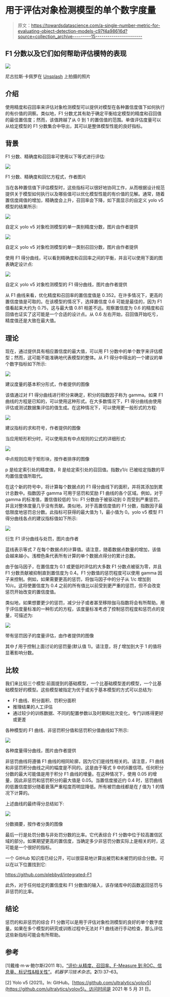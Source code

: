 # 用于评估对象检测模型的单个数字度量

> 原文：<https://towardsdatascience.com/a-single-number-metric-for-evaluating-object-detection-models-c97f4a98616d?source=collection_archive---------15----------------------->

## F1 分数以及它们如何帮助评估模特的表现

![](img/fbc7d26bda60be13c13a27b8a0283ef2.png)

尼古拉斯·卡佩罗在 [Unsplash](https://unsplash.com?utm_source=medium&utm_medium=referral) 上拍摄的照片

## 介绍

使用精度和召回率来评估对象检测模型可以提供对模型在各种置信度值下如何执行的有价值的洞察。类似地，F1 分数尤其有助于确定平衡给定模型的精度和召回值的最佳置信度；然而，该值跨越了从 0 到 1 的置信值的范围。单值评估度量可以从给定模型的 F1 分数集合中导出，其可以是整体模型性能的良好指标。

## 背景

F1 分数、精确度和召回率可使用以下等式进行评估:

![](img/0cc6b26779ecea4ccaa91815f21b4ad7.png)

F1 分数、精确度和回忆方程式，作者图片

当在各种置信值下评估模型时，这些指标可以很好地协同工作，从而根据设计规范提供关于模型如何执行以及哪些值可以优化模型性能的有价值的见解。通常，随着置信度阈值的增加，精确度会上升，召回率会下降，如下面显示的自定义 yolo v5 模型的结果所示:

![](img/342357ef95245a72e6bee47951276730.png)

自定义 yolo v5 对象检测模型的单一类别精度分数，图片由作者提供

![](img/6906141ca84345c7c5a9a93e0a7253d4.png)

自定义 yolo v5 对象检测模型的单一类别召回分数，图片由作者提供

使用 F1 得分曲线，可以看到精确度和召回率之间的平衡，并且可以使用下面的图表确定设计点:

![](img/87ed1af92820cc880a9f1b853a9d622a.png)

自定义 yolo v5 对象检测模型的 F1 得分曲线，图片由作者提供

从 F1 曲线来看，优化精度和召回率的置信度值是 0.352。在许多情况下，更高的置信度值是可取的。在该模型的情况下，选择置信度 0.6 可能是最佳的，因为 F1 值看起来大约为 0.75，这与最大值 0.81 相差不远。观察置信度为 0.6 的精度和召回值也证实了这可能是一个合适的设计点。从 0.6 左右开始，召回值开始吃亏，精度值还是大致在最大值。

## 理论

现在，通过提供具有相应置信度的最大值，可以用 F1 分数中的单个数字来评估模型；然而，这可能不能准确地代表模型的整体。从 F1 得分中得出的一个建议的单个数字指标如下所示:

![](img/84d10c194baa0df3df6d5e24cfb6fc43.png)

建议度量的基本积分形式，作者提供的图像

该值通过对 F1 得分曲线进行积分来确定，积分的指数因子称为 gamma。如果 F1 曲线的方程是已知的，可以使用这种形式。在大多数情况下，F1 得分曲线由使用评估或测试数据集评估的值生成。在这种情况下，可以使用更一般形式的方程:

![](img/f72ae773da25e1c190bc513dc9e3d930.png)

建议指标的求和符号，作者提供的图像

当应用矩形积分时，可以使用具有中点规则的公式的详细形式:

![](img/0ac21893cabfa89d2e3d7ded7d502b68.png)

中点规则应用于矩形块，按作者排序的图像

p 是给定索引处的精度值，R 是给定索引处的召回值。指数γ1/c 已被给定指数的平均置信度值所取代。

在这个新的符号中，将计算每个数据点的 F1 得分曲线下的面积，并将其添加到累计总数中。指数因子 gamma 可用于惩罚和奖励 F1 曲线的各个区域。例如，对于 gamma 的标准值，置信值较低的 1/c: F1 分数由于被驱动到 0 而受到严重惩罚，并且对整体度量几乎没有贡献。类似地，对于高置信度值的 F1 分数，指数因子最低限度地惩罚总分数。此指标可获得的最大值为 1，最小值为 0。yolo v5 模型 F1 得分曲线各点的建议指标值如下所示:

![](img/5e3175963de9912707b23502b14e2a15.png)

衍生 F1 评分曲线与处罚，图片由作者

蓝线表示等式 7 在每个数据点的计算值。请注意，随着数据点数量的增加，该值会越来越小。浅橙色条代表所有计算的单个数据点得分的累计总数。

由于伽马因子，在置信度为 0.1 或更低时评估的大多数 F1 分数点被驱为零，并且 F1 分数贡献被抑制直到置信度为 0.4。F1 分数值的惩罚程度可以使用 gamma 因子来控制。例如，如果需要更高的惩罚，将伽马因子中的分子从 1/c 增加到 10/c。这将使置信度为 0.4 之前的所有值比以前受到更严重的惩罚，但不会改变惩罚开始改变的置信度值。

类似地，如果想要更少的惩罚，减少分子或者甚至移除伽马指数将会有所帮助。用于评估度量标准的一种形式的方程，该度量标准考虑了控制惩罚程度和惩罚点的变量，可描述为:

![](img/2bd744284e481130057af2ba4183ba59.png)

带有惩罚因子的度量评估，由作者提供的图像

其中 *f* 用于控制上面讨论的惩罚量(默认值 1)。请注意，将 *f* 增加到大于 1 的值将显著影响分数。

## 比较

我们来比较三个模型:前面提到的基础模型，一个比基础模型差的模型，一个比基础模型好的模型。这些模型被指定为优于或劣于基本模型的方式可以总结为:

*   F1 曲线、积分面积、罚积分面积
*   推理结果的人工评估
*   通过较少的训练数据、不同的配置参数以及时期和批次变化，专门训练得更好或更差

各种模型的 F1 曲线、非惩罚积分值和惩罚积分值曲线如下所示:

![](img/00e0cecd13bbf9939af34358e4642139.png)

各种度量得分曲线，图片由作者提供

非惩罚曲线将遵循 F1 曲线的相同轮廓，因为它们是线性相关的。请注意，F1 曲线和非惩罚积分曲线之间的幅度是不同的。这是由于等式 9 中的δ置信项。任何积分分数的最大可能值是用于积分 F1 曲线的增量。在这种情况下，使用 0.05 的增量，因此非惩罚和惩罚积分的最大值是 0.05。当置信度接近约 0.4 时，惩罚曲线的低置信度部分随着衰落严重程度而明显降低。所有被罚曲线都是在 *f* 值为 1 的情况下计算的。

上述曲线的最终得分总结如下:

![](img/ed248835e186c253cca769ba501ea35c.png)

分数摘要，按作者分类的图像

最后一行是处罚分数与非处罚分数的比率。它代表综合 F1 分数中位于较高置信区域的部分。如果期望更高的置信度，当确定多少非惩罚分数实际上是相关的时，这可能是一个很好的指标。

一个 GitHub 知识库已经公开，可以很容易地计算出被罚和未被罚的综合分数。可以在以下位置找到它:

<https://github.com/plebbyd/integrated-F1>  

此外，对于任何给定的置信度和 F1 分数值的输入，该存储库中的函数返回惩罚与非惩罚的比率。

## **结论**

惩罚的和非惩罚的综合 F1 分数可以是用于评估对象检测模型的良好的单个数字度量。如果在多个模型的研究或训练过程中无法对 F1 曲线进行手动检查，那么评估这些新指标可能会有所帮助。

## 参考

[1]戴维·m·w·鲍尔斯(2011 年)。[“评价:从精度、召回率、F-Measure 到 ROC、信息量、标记性&相关性”](https://www.researchgate.net/publication/228529307)。*机器学习技术杂志*。**2**(1):37–63。

[2] Yolo v5 (2021)。In: GitHub。[https://github.com/ultralytics/yolov5](https://github.com/ultralytics/yolov5)。访问时间是 2021 年 5 月 31 日。